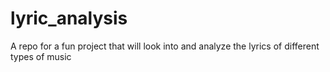 # lyric_analysis

A repo for a fun project that will look into and analyze the lyrics of different types of music
